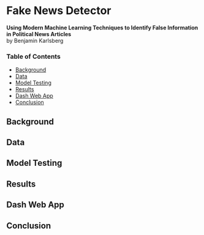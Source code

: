 # Fake News Detector
**Using Modern Machine Learning Techniques to Identify False Information in Political News Articles**<br>
by Benjamin Karlsberg<br>

### Table of Contents

* [Background](#background)
* [Data](#data)
* [Model Testing](#models)
* [Results](#results)
* [Dash Web App](#app)
* [Conclusion](#conclusion)

<a name="background"></a>
## Background

<a name="data"></a>
## Data

<a name="models"></a>
## Model Testing

<a name="results"></a>
## Results

<a name="app"></a>
## Dash Web App

<a name="conclusion"></a>
## Conclusion
